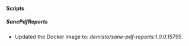 
#### Scripts
##### SanePdfReports
- Updated the Docker image to: *demisto/sane-pdf-reports:1.0.0.15795*.
